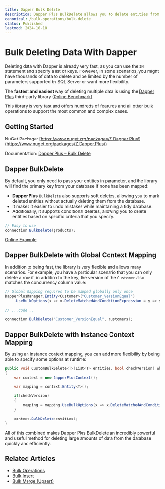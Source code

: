 ```yaml
---
title: Dapper Bulk Delete
description: Dapper Plus BulkDelete allows you to delete entities from the database in a single roundtrip. It eliminates multiple trips to the db for each entity to delete.
canonical: /bulk-operations/bulk-delete
status: Published
lastmod: 2024-10-18
---
```


# Bulk Deleting Data With Dapper

Deleting data with Dapper is already very fast, as you can use the `IN` statement and specify a list of keys. However, in some scenarios, you might have thousands of data to delete and be limited by the number of parameters supported by SQL Server or want more flexibility.

The **fastest and easiest** way of deleting multiple data is using the [Dapper Plus](https://dapper-plus.net/) third-party library ([Online Benchmark](https://dotnetfiddle.net/18paED)).

This library is very fast and offers hundreds of features and all other bulk operations to support the most common and complex cases.

## Getting Started

NuGet Package: [https://www.nuget.org/packages/Z.Dapper.Plus/](https://www.nuget.org/packages/Z.Dapper.Plus/)

Documentation: [Dapper Plus – Bulk Delete](https://dapper-plus.net/bulk-delete)

## Dapper BulkDelete

By default, you only need to pass your entities in parameter, and the library will find the primary key from your database if none has been mapped:

 - **Dapper Plus** `BulkDelete` also supports soft deletes, allowing you to mark deleted entities without actually deleting them from the database. 
 - It makes it easier to undo mistakes while maintaining a tidy database. 
 - Additionally, it supports conditional deletes, allowing you to delete entities based on specific criteria that you specify. 
 
```csharp
// Easy to use
connection.BulkDelete(products);
```

[Online Example](https://dotnetfiddle.net/p7L99k)

## Dapper BulkDelete with Global Context Mapping

In addition to being fast, the library is very flexible and allows many scenarios. For example, you have a particular scenario that you can only delete a row if, in addition to the key, the version of the `Customer` also matches the concurrency column value:

```csharp
// Global Mapping requires to be mapped globally only once
DapperPlusManager.Entity<Customer>("Customer_VersionEqual")
	.UseBulkOptions(x => x.DeleteMatchedAndConditionExpression = y => y.Version);
 
// ...code...
 
connection.BulkDelete("Customer_VersionEqual", customers);
```

## Dapper BulkDelete with Instance Context Mapping

By using an instance context mapping, you can add more flexibility by being able to specify some options at runtime:

```csharp
public void CustomBulkDelete<T>(List<T> entities, bool checkVersion) where T : IVersion
{
	var context = new DapperPlusContext();
	
	var mapping = context.Entity<T>();
	
	if(checkVersion)
	{
		mapping = mapping.UseBulkOptions(x => x.DeleteMatchedAndConditionExpression = y => y.Version);
	}
	
	context.BulkDelete(entities);
}
```

All of this combined makes Dapper Plus BulkDelete an incredibly powerful and useful method for deleting large amounts of data from the database quickly and efficiently.

## Related Articles

- [Bulk Operations](/bulk-operations)
- [Bulk Insert](/bulk-operations/bulk-insert)
- [Bulk Merge (Upsert)](/bulk-operations/bulk-merge)